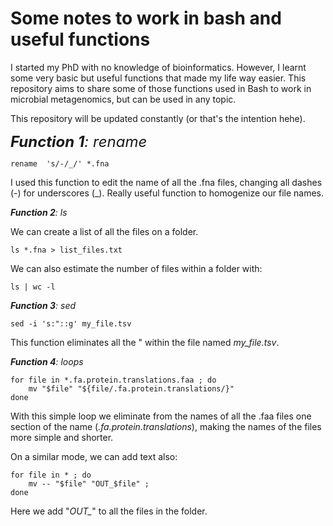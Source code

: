 # Some notes to work in bash and useful functions

I started my PhD with no knowledge of bioinformatics. However, I learnt some very basic but useful functions that made my life way easier. This repository aims to share some of those functions used in Bash to work in microbial metagenomics, but can be used in any topic.

This repository will be updated constantly (or that's the intention hehe).

<font size="5"><i><b>Function 1</b>: rename</i></font>
````
rename  's/-/_/' *.fna 
````
I used this function to edit the name of all the .fna files, changing all dashes (-) for underscores (_). Really useful function to homogenize our file names.

<i><b>Function 2</b>: ls </i>

We can create a list of all the files on a folder.
````
ls *.fna > list_files.txt
````

We can also estimate the number of files within a folder with:
````
ls | wc -l 
````

<i><b>Function 3</b>: sed </i>

````
sed -i 's:"::g' my_file.tsv
````
This function eliminates all the " within the file named <i>my_file.tsv</i>.

<i><b>Function 4</b>: loops </i>

````
for file in *.fa.protein.translations.faa ; do
    mv "$file" "${file/.fa.protein.translations/}"
done
````
With this simple loop we eliminate from the names of all the .faa files one section of the name (<i>.fa.protein.translations</i>), making the names of the files more simple and shorter.

On a similar mode, we can add text also:
````
for file in * ; do 
    mv -- "$file" "OUT_$file" ; 
done
````
Here we add "<i>OUT_</i>" to all the files in the folder.

